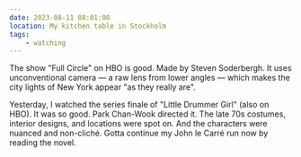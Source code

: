 ```yaml
---
date: 2023-08-11 08:01:00
location: My kitchen table in Stockholm
tags:
    - watching
---
```


The show "Full Circle" on HBO is good. Made by Steven Soderbergh. It uses unconventional camera — a
raw lens from lower angles — which makes the city lights of New York appear "as they really are".

Yesterday, I watched the series finale of "Little Drummer Girl" (also on HBO). It was so good. Park
Chan-Wook directed it. The late 70s costumes, interior designs, and locations were spot on. And the
characters were nuanced and non-cliché. Gotta continue my John le Carré run now by reading the
novel.
